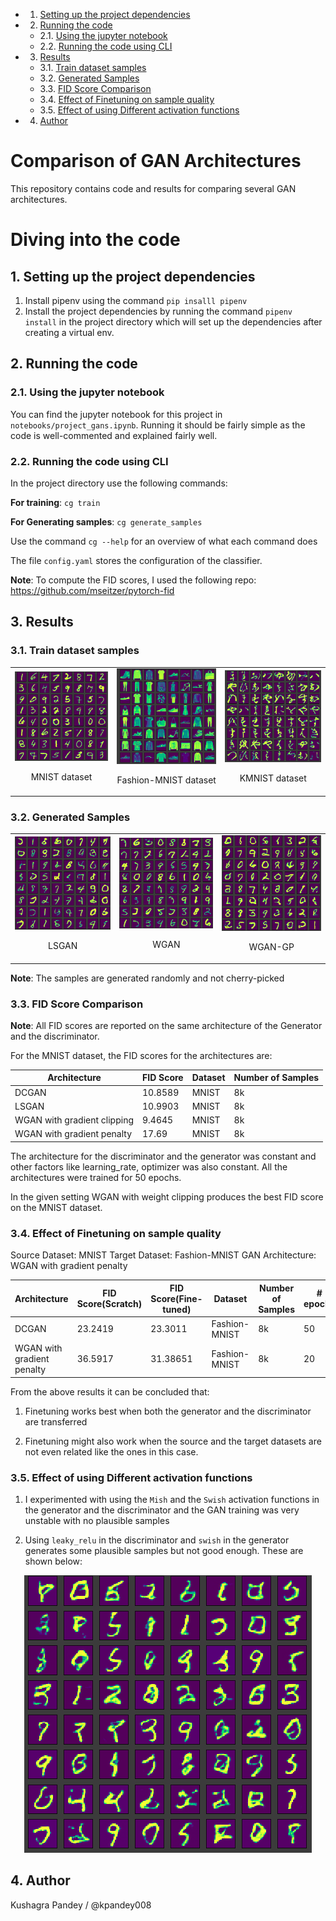 <!-- vscode-markdown-toc -->
* 1. [Setting up the project dependencies](#Settinguptheprojectdependencies)
* 2. [Running the code](#Runningthecode)
	* 2.1. [Using the jupyter notebook](#Usingthejupyternotebook)
	* 2.2. [Running the code using CLI](#RunningthecodeusingCLI)
* 3. [Results](#Results)
	* 3.1. [Train dataset samples](#Traindatasetsamples)
	* 3.2. [Generated Samples](#GeneratedSamples)
	* 3.3. [FID Score Comparison](#FIDScoreComparison)
	* 3.4. [Effect of Finetuning on sample quality](#EffectofFinetuningonsamplequality)
	* 3.5. [Effect of using Different activation functions](#EffectofusingDifferentactivationfunctions)
* 4. [Author](#Author)

<!-- vscode-markdown-toc-config
	numbering=true
	autoSave=true
	/vscode-markdown-toc-config -->
<!-- /vscode-markdown-toc -->

# Comparison of GAN Architectures

This repository contains code and results for comparing several GAN architectures.

# Diving into the code

##  1. <a name='Settinguptheprojectdependencies'></a>Setting up the project dependencies

1) Install pipenv using the command `pip insalll pipenv`
2) Install the project dependencies by running the command `pipenv install` in the project directory which will set up the dependencies after creating a virtual env.

##  2. <a name='Runningthecode'></a>Running the code

###  2.1. <a name='Usingthejupyternotebook'></a>Using the jupyter notebook

You can find the jupyter notebook for this project in `notebooks/project_gans.ipynb`. Running it should be fairly simple as the code is well-commented and explained fairly well.


###  2.2. <a name='RunningthecodeusingCLI'></a>Running the code using CLI

In the project directory use the following commands:

**For training**:
`cg train`

**For Generating samples**:
`cg generate_samples`

Use the command `cg --help` for an overview of what each command does

The file `config.yaml` stores the configuration of the classifier.

**Note**: To compute the FID scores, I used the following repo: https://github.com/mseitzer/pytorch-fid

##  3. <a name='Results'></a>Results

###  3.1. <a name='Traindatasetsamples'></a>Train dataset samples

<table>
<tr>
<td>
<img src='assets/mnist_orig.png'/>
<p style='text-align:center'>MNIST dataset</p>
</td>
<td>
<img src='assets/fmnist_orig.png'/>
<p style='text-align:center'>Fashion-MNIST dataset</p>
</td>
<td>
<img src='assets/kmnist_orig.png'/>
<p style='text-align:center'>KMNIST dataset</p>
</td>
</tr>
</table>

###  3.2. <a name='GeneratedSamples'></a>Generated Samples

<table>
<tr>
<td>
<img src='assets/lsgan_samples.png'/>
<p style='text-align:center'>LSGAN</p>
</td>
<td>
<img src='assets/wgan_samples.png'/>
<p style='text-align:center'>WGAN</p>
</td>
<td>
<img src='assets/wgan_gp_samples.png'/>
<p style='text-align:center'>WGAN-GP</p>
</td>
</tr>
</table>

**Note**: The samples are generated randomly and not cherry-picked

###  3.3. <a name='FIDScoreComparison'></a>FID Score Comparison

**Note**: All FID scores are reported on the same architecture of the Generator and the discriminator.

For the MNIST dataset, the FID scores for the architectures are:

Architecture|FID Score|Dataset|Number of Samples
-|-|-|-
DCGAN|10.8589|MNIST|8k
LSGAN|10.9903|MNIST|8k
WGAN with gradient clipping|9.4645| MNIST|8k
WGAN with gradient penalty|17.69|MNIST|8k

The architecture for the discriminator and the generator was constant and other factors like learning_rate, optimizer was also constant. All the architectures were trained for 50 epochs.

In the given setting WGAN with weight clipping produces the best FID score on the MNIST dataset.


###  3.4. <a name='EffectofFinetuningonsamplequality'></a>Effect of Finetuning on sample quality

Source Dataset: MNIST
Target Dataset: Fashion-MNIST
GAN Architecture: WGAN with gradient penalty

Architecture|FID Score(Scratch)|FID Score(Fine-tuned)|Dataset|Number of Samples|# epochs|transfer
-|-|-|-|-|-|-
DCGAN|23.2419|23.3011|Fashion-MNIST|8k|50|Generator only
WGAN with gradient penalty|36.5917|31.38651|Fashion-MNIST|8k|20|Both

From the above results it can be concluded that:

1) Finetuning works best when both the generator and the discriminator are transferred

2) Finetuning might also work when the source and the target datasets are not even related like the ones in this case.

###  3.5. <a name='EffectofusingDifferentactivationfunctions'></a>Effect of using Different activation functions

1) I experimented with using the `Mish` and the `Swish` activation functions in the generator and the discriminator and the GAN training was very unstable with no plausible samples

2) Using `leaky_relu` in the discriminator and `swish` in the generator generates some plausible samples but not good enough. These are shown below:

<div style='text-align:center'><img src='assets/swish.png'/></div>

##  4. <a name='Author'></a>Author

Kushagra Pandey / @kpandey008
